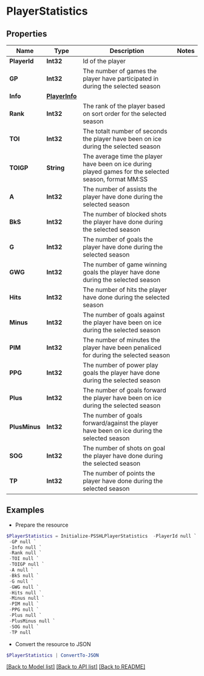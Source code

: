 # PlayerStatistics
## Properties

Name | Type | Description | Notes
------------ | ------------- | ------------- | -------------
**PlayerId** | **Int32** | Id of the player | 
**GP** | **Int32** | The number of games the player have participated in during the selected season | 
**Info** | [**PlayerInfo**](PlayerInfo.md) |  | 
**Rank** | **Int32** | The rank of the player based on sort order for the selected season | 
**TOI** | **Int32** | The totalt number of seconds the player have been on ice during the selected season | 
**TOIGP** | **String** | The average time the player have been on ice during played games for the selected season, format MM:SS | 
**A** | **Int32** | The number of assists the player have done during the selected season | 
**BkS** | **Int32** | The number of blocked shots the player have done during the selected season | 
**G** | **Int32** | The number of goals the player have done during the selected season | 
**GWG** | **Int32** | The number of game winning goals the player have done during the selected season | 
**Hits** | **Int32** | The number of hits the player have done during the selected season | 
**Minus** | **Int32** | The number of goals against the player have been on ice during the selected season | 
**PIM** | **Int32** | The number of minutes the player have been penaliced for during the selected season | 
**PPG** | **Int32** | The number of power play goals the player have done during the selected season | 
**Plus** | **Int32** | The number of goals forward the player have been on ice during the selected season | 
**PlusMinus** | **Int32** | The number of goals forward/against the player have been on ice during the selected season | 
**SOG** | **Int32** | The number of shots on goal the player have done during the selected season | 
**TP** | **Int32** | The number of points the player have done during the selected season | 

## Examples

- Prepare the resource
```powershell
$PlayerStatistics = Initialize-PSSHLPlayerStatistics  -PlayerId null `
 -GP null `
 -Info null `
 -Rank null `
 -TOI null `
 -TOIGP null `
 -A null `
 -BkS null `
 -G null `
 -GWG null `
 -Hits null `
 -Minus null `
 -PIM null `
 -PPG null `
 -Plus null `
 -PlusMinus null `
 -SOG null `
 -TP null
```

- Convert the resource to JSON
```powershell
$PlayerStatistics | ConvertTo-JSON
```

[[Back to Model list]](../README.md#documentation-for-models) [[Back to API list]](../README.md#documentation-for-api-endpoints) [[Back to README]](../README.md)

